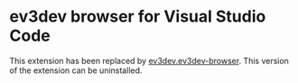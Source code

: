 # ev3dev browser for Visual Studio Code

This extension has been replaced by [ev3dev.ev3dev-browser]. This version of the
extension can be uninstalled.

[ev3dev.ev3dev-browser]: https://marketplace.visualstudio.com/items?itemName=ev3dev.ev3dev-browser
